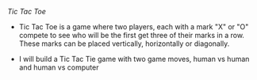 *Tic Tac Toe*

- Tic Tac Toe is a game where two players, each with a mark "X" or "O" compete to see who will be the first get three of their marks in a row. These marks can be placed vertically, horizontally or diagonally.

- I will build a Tic Tac Tie game with two game moves, human vs human and human vs computer
